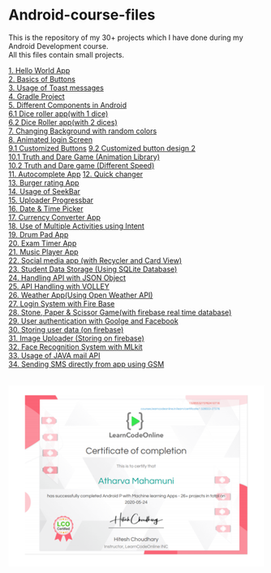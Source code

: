 # Android-course-files
This is the repository of my 30+ projects which I have done during my Android Development course.<br />
All this files contain small projects.<br />

[1. Hello World App](https://github.com/AtharvaMahamuni/Android-course-files/tree/main/01Hello)<br />
[2. Basics of Buttons](https://github.com/AtharvaMahamuni/Android-course-files/tree/main/02ProjectButton)<br />
[3. Usage of Toast messages](https://github.com/AtharvaMahamuni/Android-course-files/tree/main/03ProjectToast)<br />
[4. Gradle Project](https://github.com/AtharvaMahamuni/Android-course-files/tree/main/04GradleProject)<br />
[5. Different Components in Android](https://github.com/AtharvaMahamuni/Android-course-files/tree/main/05ComponentTour2)<br />
[6.1 Dice roller app(with 1 dice)](https://github.com/AtharvaMahamuni/Android-course-files/tree/main/06DiceRoller)<br />
[6.2 Dice Roller app(with 2 dices)](https://github.com/AtharvaMahamuni/Android-course-files/tree/main/06DiceRollerAssignment/DiceRollerApp/DUAL_DICE)<br />
[7. Changing Background with random colors](https://github.com/AtharvaMahamuni/Android-course-files/tree/main/07FunBackground/App)<br />
[8. Animated login Screen](https://github.com/AtharvaMahamuni/Android-course-files/tree/main/08AnimatedLoginApp/app/08AnimatedLoginAPP)<br />
[9.1 Customized Buttons](https://github.com/AtharvaMahamuni/Android-course-files/tree/main/09ButtonCustom)
[9.2 Customized button design 2](https://github.com/AtharvaMahamuni/Android-course-files/tree/main/09buttonCustom2)<br />
[10.1 Truth and Dare Game (Animation Library)](https://github.com/AtharvaMahamuni/Android-course-files/tree/main/10TruthDare/App)<br />
[10.2 Truth and Dare game (Different Speed)](https://github.com/AtharvaMahamuni/Android-course-files/tree/main/10TruthDareAssignment/App)<br />
[11. Autocomplete App](https://github.com/AtharvaMahamuni/Android-course-files/tree/main/11AutoComplete/App)
[12. Quick changer](https://github.com/AtharvaMahamuni/Android-course-files/tree/main/12QuickChanger)<br />
[13. Burger rating App](https://github.com/AtharvaMahamuni/Android-course-files/tree/main/13BurgerRating/App/13BurgerRating)<br />
[14. Usage of SeekBar](https://github.com/AtharvaMahamuni/Android-course-files/tree/main/14SeekBar)<br />
[15. Uploader Progressbar](https://github.com/AtharvaMahamuni/Android-course-files/tree/main/15Uploader/App)<br />
[16. Date & Time Picker](https://github.com/AtharvaMahamuni/Android-course-files/tree/main/16DateTimePicker)<br />
[17. Currency Converter App](https://github.com/AtharvaMahamuni/Android-course-files/tree/main/17CurrencyConversion/App)<br />
[18. Use of Multiple Activities using Intent](https://github.com/AtharvaMahamuni/Android-course-files/tree/main/18Intent)<br />
[19. Drum Pad App](https://github.com/AtharvaMahamuni/Android-course-files/tree/main/19DrumPads/App)<br />
[20. Exam Timer App](https://github.com/AtharvaMahamuni/Android-course-files/tree/main/20ExamTimer/App)<br />
[21. Music Player App](https://github.com/AtharvaMahamuni/Android-course-files/tree/main/21MusicPlayer/App)<br />
[22. Social media app (with Recycler and Card View)](https://github.com/AtharvaMahamuni/Android-course-files/tree/main/22RecyclerAndCards/App)<br />
[23. Student Data Storage (Using SQLite Database)](https://github.com/AtharvaMahamuni/Android-course-files/tree/main/23SqliteDataBase/app)<br />
[24. Handling API with JSON Object](https://github.com/AtharvaMahamuni/Android-course-files/tree/main/24JSON/JsonProject)<br />
[25. API Handling with VOLLEY](https://github.com/AtharvaMahamuni/Android-course-files/tree/main/25APIHandler/Volley)<br />
[26. Weather App(Using Open Weather API)](https://github.com/AtharvaMahamuni/Android-course-files/tree/main/26MyWeatherApp/MyWeatherApp)<br />
[27. Login System with Fire Base](https://github.com/AtharvaMahamuni/Android-course-files/tree/main/27fireBaseLoginSystem)<br />
[28. Stone, Paper & Scissor Game(with firebase real time database)](https://github.com/AtharvaMahamuni/Android-course-files/tree/main/28gameUsingFireBase)<br />
[29. User authentication with Goolge and Facebook](https://github.com/AtharvaMahamuni/Android-course-files/tree/main/29fireUserSystem)<br />
[30. Storing user data (on firebase)](https://github.com/AtharvaMahamuni/Android-course-files/tree/main/30fireUserData)<br />
[31. Image Uploader (Storing on firebase)](https://github.com/AtharvaMahamuni/Android-course-files/tree/main/31fireUploader)<br />
[32. Face Recognition System with MLkit](https://github.com/AtharvaMahamuni/Android-course-files/tree/main/32MLface/app)<br />
[33. Usage of JAVA mail API](https://github.com/AtharvaMahamuni/Android-course-files/tree/main/javaMailApi)<br />
[34. Sending SMS directly from app using GSM](https://github.com/AtharvaMahamuni/Android-course-files/tree/main/sendingSMS2)<br />
<br /><br />
![Android Course Certificate](https://github.com/AtharvaMahamuni/Android-course-files/blob/main/LCO_Android.png "Android Course Certificate")
